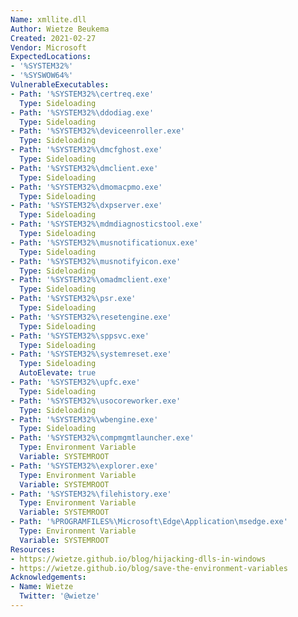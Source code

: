 ```yaml
---
Name: xmllite.dll
Author: Wietze Beukema
Created: 2021-02-27
Vendor: Microsoft
ExpectedLocations:
- '%SYSTEM32%'
- '%SYSWOW64%'
VulnerableExecutables:
- Path: '%SYSTEM32%\certreq.exe'
  Type: Sideloading
- Path: '%SYSTEM32%\ddodiag.exe'
  Type: Sideloading
- Path: '%SYSTEM32%\deviceenroller.exe'
  Type: Sideloading
- Path: '%SYSTEM32%\dmcfghost.exe'
  Type: Sideloading
- Path: '%SYSTEM32%\dmclient.exe'
  Type: Sideloading
- Path: '%SYSTEM32%\dmomacpmo.exe'
  Type: Sideloading
- Path: '%SYSTEM32%\dxpserver.exe'
  Type: Sideloading
- Path: '%SYSTEM32%\mdmdiagnosticstool.exe'
  Type: Sideloading
- Path: '%SYSTEM32%\musnotificationux.exe'
  Type: Sideloading
- Path: '%SYSTEM32%\musnotifyicon.exe'
  Type: Sideloading
- Path: '%SYSTEM32%\omadmclient.exe'
  Type: Sideloading
- Path: '%SYSTEM32%\psr.exe'
  Type: Sideloading
- Path: '%SYSTEM32%\resetengine.exe'
  Type: Sideloading
- Path: '%SYSTEM32%\sppsvc.exe'
  Type: Sideloading
- Path: '%SYSTEM32%\systemreset.exe'
  Type: Sideloading
  AutoElevate: true
- Path: '%SYSTEM32%\upfc.exe'
  Type: Sideloading
- Path: '%SYSTEM32%\usocoreworker.exe'
  Type: Sideloading
- Path: '%SYSTEM32%\wbengine.exe'
  Type: Sideloading
- Path: '%SYSTEM32%\compmgmtlauncher.exe'
  Type: Environment Variable
  Variable: SYSTEMROOT
- Path: '%SYSTEM32%\explorer.exe'
  Type: Environment Variable
  Variable: SYSTEMROOT
- Path: '%SYSTEM32%\filehistory.exe'
  Type: Environment Variable
  Variable: SYSTEMROOT
- Path: '%PROGRAMFILES%\Microsoft\Edge\Application\msedge.exe'
  Type: Environment Variable
  Variable: SYSTEMROOT
Resources:
- https://wietze.github.io/blog/hijacking-dlls-in-windows
- https://wietze.github.io/blog/save-the-environment-variables
Acknowledgements:
- Name: Wietze
  Twitter: '@wietze'
---
```


